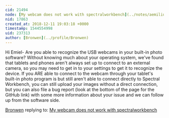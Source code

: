 ```yaml
---
cid: 21494
node: [My webcam does not work with spectralworkbench](../notes/aemilius89/12-11-2018/my-webcam-does-not-work-with-spectralworkbench)
nid: 17863
created_at: 2018-12-11 19:03:18 +0000
timestamp: 1544554998
uid: 237313
author: [Bronwen](../profile/Bronwen)
---
```


Hi Emiel-  Are you able to recognize the USB webcams in your built-in photo software? Without knowing much about your operating system, we've found that tablets and phones aren't always set up to connect to an external camera, so you may need to get in to your settings to get it to recognize the device. If you ARE able to connect to the webcam through your tablet's built-in photo program is but still aren't able to connect directly to Spectral Workbench, you can still upload your images without a direct connection, but you can also file a bug report (look at the bottom of the page for the GitHub link) with some more information about your issue and we can follow up from the software side. 

[Bronwen](../profile/Bronwen) replying to: [My webcam does not work with spectralworkbench](../notes/aemilius89/12-11-2018/my-webcam-does-not-work-with-spectralworkbench)


